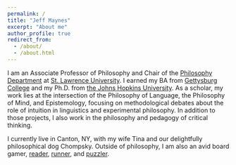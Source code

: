```yaml
---
permalink: /
title: "Jeff Maynes"
excerpt: "About me"
author_profile: true
redirect_from: 
  - /about/
  - /about.html
---
```


I am an Associate Professor of Philosophy and Chair of the [Philosophy Department](https://www.stlawu.edu/offices/philosophy) at [St. Lawrence University](http://www.stlawu.edu).  I earned my BA from [Gettysburg College](http://www.gettysburg.edu) and my Ph.D. from [the Johns Hopkins University](http://www.jhu.edu).  As a scholar, my work lies at the intersection of the Philosophy of Language, the Philosophy of Mind, and Epistemology, focusing on methodological debates about the role of intuition in linguistics and experimental philosophy.  In addition to those projects, I also work in the philosophy and pedagogy of critical thinking.

I currently live in Canton, NY, with my wife Tina and our delightfully philosophical dog Chompsky.  Outside of philosophy, I am also an avid board gamer, [reader](https://www.librarything.com/profile/jeff.maynes), [runner](https://www.strava.com/athletes/25825590), and [puzzler](www.puzzlers.org).
